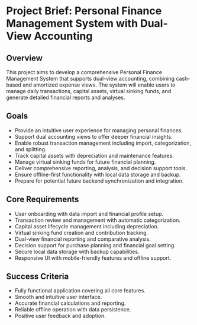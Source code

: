 # Project Brief: Personal Finance Management System with Dual-View Accounting

## Overview
This project aims to develop a comprehensive Personal Finance Management System that supports dual-view accounting, combining cash-based and amortized expense views. The system will enable users to manage daily transactions, capital assets, virtual sinking funds, and generate detailed financial reports and analyses.

## Goals
- Provide an intuitive user experience for managing personal finances.
- Support dual accounting views to offer deeper financial insights.
- Enable robust transaction management including import, categorization, and splitting.
- Track capital assets with depreciation and maintenance features.
- Manage virtual sinking funds for future financial planning.
- Deliver comprehensive reporting, analysis, and decision support tools.
- Ensure offline-first functionality with local data storage and backup.
- Prepare for potential future backend synchronization and integration.

## Core Requirements
- User onboarding with data import and financial profile setup.
- Transaction review and management with automatic categorization.
- Capital asset lifecycle management including depreciation.
- Virtual sinking fund creation and contribution tracking.
- Dual-view financial reporting and comparative analysis.
- Decision support for purchase planning and financial goal setting.
- Secure local data storage with backup capabilities.
- Responsive UI with mobile-friendly features and offline support.

## Success Criteria
- Fully functional application covering all core features.
- Smooth and intuitive user interface.
- Accurate financial calculations and reporting.
- Reliable offline operation with data persistence.
- Positive user feedback and adoption.
